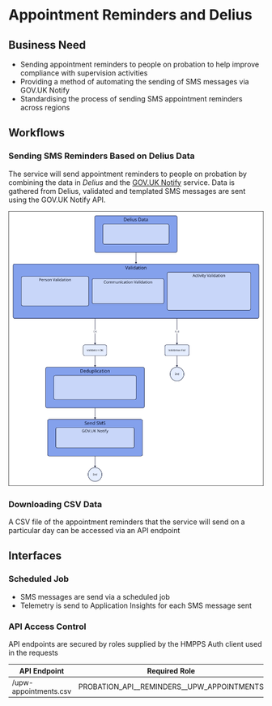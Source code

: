 # Appointment Reminders and Delius

## Business Need

- Sending appointment reminders to people on probation to help improve compliance with supervision activities
- Providing a method of automating the sending of SMS messages via GOV.UK Notify
- Standardising the process of sending SMS appointment reminders across regions

## Workflows

### Sending SMS Reminders Based on Delius Data

The service will send appointment reminders to people on probation by combining the data in _Delius_ and the [GOV.UK Notify](https://www.notifications.service.gov.uk/) service. Data is gathered from Delius, validated and templated SMS messages are sent using the GOV.UK Notify API.

![Workflow Map](./tech-docs/source/img/east-of-england-upw-reminders.svg)

### Downloading CSV Data

A CSV file of the appointment reminders that the service will send on a particular day can be accessed via an API endpoint

## Interfaces

### Scheduled Job

- SMS messages are send via a scheduled job
- Telemetry is send to Application Insights for each SMS message sent

### API Access Control

API endpoints are secured by roles supplied by the HMPPS Auth client used in
the requests

| API Endpoint          | Required Role                                    |
|-----------------------|--------------------------------------------------|
| /upw-appointments.csv | PROBATION\_API\_\_REMINDERS\_\_UPW\_APPOINTMENTS |
